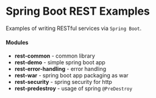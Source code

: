 # Spring Boot REST Examples

Examples of writing RESTful services via `Spring Boot`.

#### Modules
- **rest-common** - common library
- **rest-demo** - simple spring boot app
- **rest-error-handling** - error handling
- **rest-war** - spring boot app packaging as war
- **rest-security** - spring security for http
- **rest-predestroy** - usage of spring `@PreDestroy`

